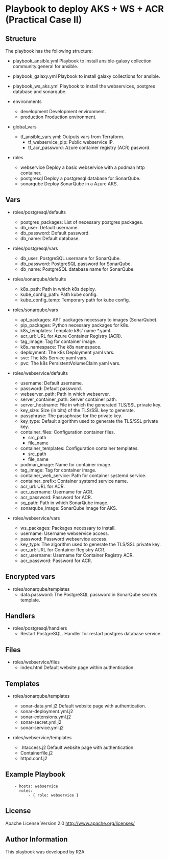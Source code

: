 # Playbook to deploy AKS + WS + ACR (Practical Case II)

## Structure

The playbook has the following structure:

- playbook_ansible.yml                 Playbook to install ansible-galaxy collection community.general for ansible.
- playbook_galaxy.yml                  Playbook to install galaxy collections for ansible.
- playbook_ws_aks.yml                  Playbook to install the webservices, postgres database and sonarqube.

- environments
    - development                      Development environment.
    - production                       Production environment.

- global_vars
    - tf_ansible_vars.yml:             Outputs vars from Terraform.
        - tf_webservice_pip:           Public webservice IP.
        - tf_acr_password:             Azure container registry (ACR) pasword.

- roles
    - webservice                       Deploy a basic webservice with a podman http container.
    - postgresql                       Deploy a postgresql database for SonarQube.
    - sonarqube                        Deploy SonarQube in a Azure AKS.

## Vars

- roles/postgresql/defaults
    - postgres_packages:               List of necessary postgres packages.
    - db_user:                         Default username.
    - db_password:                     Default password.
    - db_name:                         Default database.

- roles/postgresql/vars
    - db_user:                         PostgreSQL username for SonarQube.
    - db_password:                     PostgreSQL password for SonarQube.
    - db_name:                         PostgreSQL database name for SonarQube.

- roles/sonarqube/defaults
    - k8s_path:                        Path in which k8s deploy.
    - kube_config_path:                Path kube config.
    - kube_config_temp:                Temporary path for kube config.

- roles/sonarqube/vars
    - apt_packages:                    APT packages necessary to images (SonarQube).
    - pip_packages:                    Python necessary packages for k8s.
    - k8s_templates:                   Template k8s' name *.yaml.
    - acr_url:                         URL for Azure Container Registry (ACR).
    - tag_image:                       Tag for container image.
    - k8s_namespace:                   The k8s namespace.
    - deployment:                      The k8s Deployment yaml vars.
    - svc:                             The k8s Service yaml vars.
    - pvc:                             The k8s PersistentVolumeClaim yaml vars.

- roles/webservice/defaults
    - username:                        Default username.
    - password:                        Default password.
    - webserver_path:                  Path in which webserver.
    - server_container_path:           Server container path.
    - server_hostname:                 File in which the generated TLS/SSL private key.
    - key_size:                        Size (in bits) of the TLS/SSL key to generate.
    - passphrase:                      The passphrase for the private key.
    - key_type:                        Default algorithm used to generate the TLS/SSL private key.
    - container_files:                 Configuration container files.
        - src_path
        - file_name
    - container_templates:             Configuration container templates.
        - src_path
        - file_name
    - podman_image:                    Name for container image.
    - tag_image:                       Tag for container image.
    - container_web_service:           Path for container systemd service.
    - container_prefix:                Container systemd service name.
    - acr_url:                         URL for ACR.
    - acr_username:                    Username for ACR.
    - acr_password:                    Password for ACR.
    - sq_path:                         Path in which SonarQube image.
    - sonarqube_image:                 SonarQube image for AKS.

- roles/webservice/vars
    - ws_packages:                     Packages necessary to install.
    - username:                        Username webservice access.
    - password:                        Password webservice access.
    - key_type:                        The algorithm used to generate the TLS/SSL private key.
    - acr_url:                         URL for Container Registry ACR.
    - acr_username:                    Username for Container Registry ACR.
    - acr_password:                    Password for ACR.

## Encrypted vars

- roles/sonarqube/templates
    - data.password:                   The PostgreSQL password in SonarQube secrets template.

## Handlers

- roles/postgresql/handlers
    - Restart PostgreSQL.              Handler for restart postgres database service.

## Files

- roles/webservice/files
    - index.html                       Default website page within authentication.

## Templates

- roles/sonarqube/templates
    - sonar-data.yml.j2                Default website page with authentication.
    - sonar-deployment.yml.j2
    - sonar-extensions.yml.j2
    - sonar-secret.yml.j2
    - sonar-service.yml.j2

- roles/webservice/templates
    - .htaccess.j2                     Default website page with authentication.
    - Containerfile.j2
    - httpd.conf.j2

## Example Playbook

```
    - hosts: webservice
      roles:
          - { role: webservice }
```

## License

Apache License Version 2.0             http://www.apache.org/licenses/

## Author Information

This playbook was developed by R2A